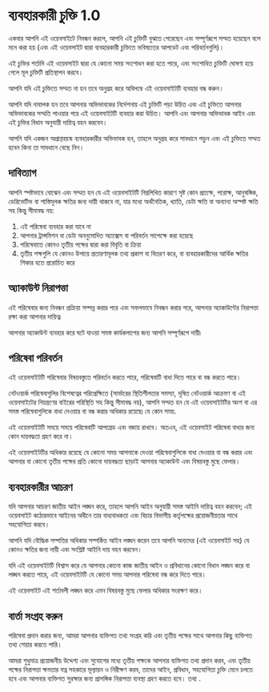 # ব্যবহারকারী চুক্তি 1.0

একবার আপনি এই ওয়েবসাইটে নিবন্ধন করলে, আপনি এই চুক্তিটি বুঝতে পেরেছেন এবং সম্পূর্ণরূপে সম্মত হয়েছেন বলে মনে করা হয় (এবং এই ওয়েবসাইট দ্বারা ব্যবহারকারী চুক্তিতে ভবিষ্যতের আপডেট এবং পরিবর্তনগুলি)।

এই চুক্তির শর্তাদি এই ওয়েবসাইট দ্বারা যে কোনো সময় সংশোধন করা হতে পারে, এবং সংশোধিত চুক্তিটি ঘোষণা হয়ে গেলে মূল চুক্তিটি প্রতিস্থাপন করবে।

আপনি যদি এই চুক্তিতে সম্মত না হন তবে অনুগ্রহ করে অবিলম্বে এই ওয়েবসাইটটি ব্যবহার বন্ধ করুন।

আপনি যদি নাবালক হন তবে আপনার অভিভাবকের নির্দেশনায় এই চুক্তিটি পড়া উচিত এবং এই চুক্তিতে আপনার অভিভাবকের সম্মতি পাওয়ার পরে এই ওয়েবসাইটটি ব্যবহার করা উচিত। আপনি এবং আপনার অভিভাবক আইন এবং এই চুক্তির বিধান অনুযায়ী দায়িত্ব বহন করবেন।

আপনি যদি একজন অপ্রাপ্তবয়স্ক ব্যবহারকারীর অভিভাবক হন, তাহলে অনুগ্রহ করে সাবধানে পড়ুন এবং এই চুক্তিতে সম্মত হবেন কিনা তা সাবধানে বেছে নিন।

## দাবিত্যাগ

আপনি স্পষ্টভাবে বোঝেন এবং সম্মত হন যে এই ওয়েবসাইটটি নিম্নলিখিত কারণে সৃষ্ট কোন প্রত্যক্ষ, পরোক্ষ, আনুষঙ্গিক, ডেরিভেটিভ বা শাস্তিমূলক ক্ষতির জন্য দায়ী থাকবে না, যার মধ্যে অর্থনৈতিক, খ্যাতি, ডেটা ক্ষতি বা অন্যান্য অস্পষ্ট ক্ষতি সহ কিন্তু সীমাবদ্ধ নয়:

1. এই পরিষেবা ব্যবহার করা যাবে না
1. আপনার ট্রান্সমিশন বা ডেটা অননুমোদিত অ্যাক্সেস বা পরিবর্তন সাপেক্ষে করা হয়েছে
1. পরিষেবাতে কোনও তৃতীয় পক্ষের দ্বারা করা বিবৃতি বা ক্রিয়া
1. তৃতীয় পক্ষগুলি যে কোনও উপায়ে প্রতারণামূলক তথ্য প্রকাশ বা বিতরণ করে, বা ব্যবহারকারীদের আর্থিক ক্ষতির শিকার হতে প্ররোচিত করে

## অ্যাকাউন্ট নিরাপত্তা

এই পরিষেবার জন্য নিবন্ধন প্রক্রিয়া সম্পন্ন করার পরে এবং সফলভাবে নিবন্ধন করার পরে, আপনার অ্যাকাউন্টের নিরাপত্তা রক্ষা করা আপনার দায়িত্ব৷

আপনার অ্যাকাউন্ট ব্যবহার করে ঘটে যাওয়া সমস্ত কার্যকলাপের জন্য আপনি সম্পূর্ণরূপে দায়ী৷

## পরিষেবা পরিবর্তন

এই ওয়েবসাইটটি পরিষেবার বিষয়বস্তুতে পরিবর্তন করতে পারে, পরিষেবাটি বাধা দিতে পারে বা বন্ধ করতে পারে।

নেটওয়ার্ক পরিষেবাগুলির বিশেষত্বের পরিপ্রেক্ষিতে (সার্ভারের স্থিতিশীলতার সমস্যা, দূষিত নেটওয়ার্ক আক্রমণ বা এই ওয়েবসাইটের নিয়ন্ত্রণের বাইরের পরিস্থিতি সহ কিন্তু সীমাবদ্ধ নয়), আপনি সম্মত হন যে এই ওয়েবসাইটটির অংশ বা এর সমস্ত পরিষেবাগুলিকে বাধা দেওয়ার বা বন্ধ করার অধিকার রয়েছে৷ যে কোন সময়.

এই ওয়েবসাইটটি সময়ে সময়ে পরিষেবাটি আপগ্রেড এবং বজায় রাখবে। অতএব, এই ওয়েবসাইট পরিষেবা বাধার জন্য কোন দায়বদ্ধতা গ্রহণ করে না।

এই ওয়েবসাইটটির অধিকার রয়েছে যে কোনো সময় আপনাকে দেওয়া পরিষেবাগুলিকে বাধা দেওয়ার বা বন্ধ করার এবং আপনার বা কোনো তৃতীয় পক্ষের প্রতি কোনো দায়বদ্ধতা ছাড়াই আপনার অ্যাকাউন্ট এবং বিষয়বস্তু মুছে ফেলার।

## ব্যবহারকারীর আচরণ

যদি আপনার আচরণ জাতীয় আইন লঙ্ঘন করে, তাহলে আপনি আইন অনুযায়ী সমস্ত আইনি দায়িত্ব বহন করবেন; এই ওয়েবসাইট কঠোরভাবে আইনের অধীনে তার বাধ্যবাধকতা এবং বিচার বিভাগীয় কর্তৃপক্ষের প্রয়োজনীয়তার সাথে সহযোগিতা করবে।

আপনি যদি বৌদ্ধিক সম্পত্তির অধিকার সম্পর্কিত আইন লঙ্ঘন করেন তবে আপনি অন্যদের (এই ওয়েবসাইট সহ) যে কোনও ক্ষতির জন্য দায়ী এবং সংশ্লিষ্ট আইনি দায় বহন করবেন।

যদি এই ওয়েবসাইটটি বিশ্বাস করে যে আপনার কোনো কাজ জাতীয় আইন ও প্রবিধানের কোনো বিধান লঙ্ঘন করে বা লঙ্ঘন করতে পারে, এই ওয়েবসাইটটি যে কোনো সময় আপনার পরিষেবা বন্ধ করে দিতে পারে।

এই ওয়েবসাইট এই শর্তাবলী লঙ্ঘন করে এমন বিষয়বস্তু মুছে ফেলার অধিকার সংরক্ষণ করে।

## বার্তা সংগ্রহ করুন

পরিষেবা প্রদান করার জন্য, আমরা আপনার ব্যক্তিগত তথ্য সংগ্রহ করি এবং তৃতীয় পক্ষের সাথে আপনার কিছু ব্যক্তিগত তথ্য শেয়ার করতে পারি।

আমরা শুধুমাত্র প্রয়োজনীয় উদ্দেশ্য এবং সুযোগের মধ্যে তৃতীয় পক্ষকে আপনার ব্যক্তিগত তথ্য প্রদান করব, এবং তৃতীয় পক্ষের নিরাপত্তা ক্ষমতার যত্ন সহকারে মূল্যায়ন ও নিরীক্ষণ করব, তাদের আইন, প্রবিধান, সহযোগিতা চুক্তি মেনে চলতে হবে এবং আপনার ব্যক্তিগত সুরক্ষার জন্য প্রাসঙ্গিক নিরাপত্তা ব্যবস্থা গ্রহণ করতে হবে। তথ্য .
